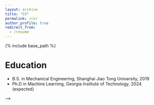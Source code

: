 ```yaml
---
layout: archive
title: "CV"
permalink: /cv/
author_profile: true
redirect_from:
  - /resume
---
```


{% include base_path %}

# Education

- B.S. in Mechanical Engineering, Shanghai Jiao Tong University, 2019
- Ph.D in Machine Learning, Georgia Institute of Technology, 2024 (expected)

<!-- # Work experience -->

<!-- - Summer 2019: Research Assistant

  - University of Illinois Urbana-Champaign
  - Duties included: Tagging issues
  - Supervisor: Professor Git -->

<!-- - Fall 2015: Research Assistant
  - Github University
  - Duties included: Merging pull requests
  - Supervisor: Professor Hub -->

<!-- # Skills

- Python -->
<!-- - Skill 2
  - Sub-skill 2.1
  - Sub-skill 2.2
  - Sub-skill 2.3
- Skill 3 -->

<!-- # Publications

  <ul>{% for post in site.publications %}
    {% include archive-single-cv.html %}
  {% endfor %}</ul>

Talks
======
  <ul>{% for post in site.talks %}
    {% include archive-single-talk-cv.html %}
  {% endfor %}</ul>

Teaching
======
  <ul>{% for post in site.teaching %}
    {% include archive-single-cv.html %}
  {% endfor %}</ul>

Service and leadership
======
<!-- * Currently signed in to 43 different slack teams --> -->
